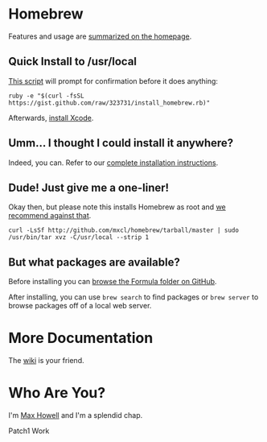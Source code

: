 Homebrew
========
Features and usage are [summarized on the homepage][homepage].


Quick Install to /usr/local
---------------------------
[This script][gist] will prompt for confirmation before it does anything:

    ruby -e "$(curl -fsSL https://gist.github.com/raw/323731/install_homebrew.rb)"

Afterwards, [install Xcode][xcode].


Umm… I thought I could install it anywhere?
-------------------------------------------
Indeed, you can. Refer to our [complete installation instructions][install].


Dude! Just give me a one-liner!
-------------------------------
Okay then, but please note this installs Homebrew as root and
[we recommend against that][sudo].

    curl -LsSf http://github.com/mxcl/homebrew/tarball/master | sudo /usr/bin/tar xvz -C/usr/local --strip 1


But what packages are available?
--------------------------------
Before installing you can
[browse the Formula folder on GitHub][browse-formulae].

After installing, you can use `brew search` to find packages or `brew server`
to browse packages off of a local web server.


More Documentation
==================
The [wiki][] is your friend.


Who Are You?
============
I'm [Max Howell][mxcl] and I'm a splendid chap.


Patch1
Work

[homepage]:http://mxcl.github.com/homebrew
[gist]:http://gist.github.com/323731
[xcode]:http://developer.apple.com/technologies/xcode.html
[install]:http://wiki.github.com/mxcl/homebrew/installation
[sudo]:http://wiki.github.com/mxcl/homebrew/installation#sudo
[wiki]:http://wiki.github.com/mxcl/homebrew
[mxcl]:http://twitter.com/mxcl
[browse-formulae]:http://github.com/mxcl/homebrew/tree/master/Library/Formula/
